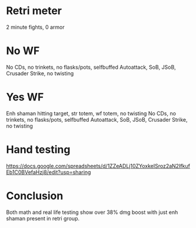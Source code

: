 # Retri meter

2 minute fights, 0 armor

# No WF
No CDs, no trinkets, no flasks/pots, selfbuffed  Autoattack, SoB, JSoB, Crusader Strike, no twisting

# Yes WF
Enh shaman hitting target, str totem, wf totem, no twisting  No CDs, no trinkets, no flasks/pots, selfbuffed  Autoattack, SoB, JSoB, Crusader Strike, no twisting

# Hand testing
https://docs.google.com/spreadsheets/d/1ZZeADLj10ZYoxkeISroz2aN2IfkufEb1C0BVefaHzj8/edit?usp=sharing

# Conclusion
Both math and real life testing show over 38% dmg boost with just enh shaman present in retri group.
